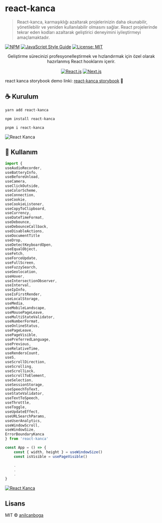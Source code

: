 # react-kanca

> React-kanca, karmaşıklığı azaltarak projelerinizin daha okunabilir, yönetilebilir ve yeniden kullanılabilir olmasını sağlar. React projelerinde tekrar eden kodları azaltarak geliştirici deneyimini iyileştirmeyi amaçlamaktadır.

[![NPM](https://img.shields.io/npm/v/react-kanca.svg)](https://www.npmjs.com/package/react-kanca) [![JavaScript Style Guide](https://img.shields.io/badge/code_style-standard-brightgreen.svg)](https://standardjs.com) [![License: MIT](https://img.shields.io/badge/License-MIT-white.svg)](https://opensource.org/licenses/MIT)

<div>
  <p align="center">
    Geliştirme sürecinizi profesyonelleştirmek ve hızlandırmak için özel olarak hazırlanmış React hooklarını içerir.
  </p>
</div>
<p align="center">
<a href="https://medium.com/@anilcanboga/react-kanca-0afba24625fa" target="_blank"><img align="center" src="https://shields.io/badge/react-black?logo=react&style=for-the-badge" alt="React.js" /></a>
<a href="https://medium.com/@anilcanboga" target="blank"><img align="center" src="https://img.shields.io/badge/next.js-000000?style=for-the-badge&logo=nextdotjs&logoColor=white" alt="Next.js" /></a>
</p>

react kanca storybook demo linki: [react-kanca storybook](https://react-kanca-storybook.vercel.app/) 🔗

## ☕️ Kurulum

```bash
yarn add react-kanca
```

```bash
npm install react-kanca
```

```bash
pnpm i react-kanca
```

![React Kanca](https://miro.medium.com/v2/resize:fit:1400/format:webp/0*nl2InXMi1tuDmnrv.png)

## 🧠 Kullanım

```jsx
import {
useAudioRecorder,
useBatteryInfo,
useBeforeUnload,
useCamera,
useClickOutside,
useColorScheme,
useConnection,
useCookie,
useCookieListener,
useCopyToClipboard,
useCurrency,
useDateTimeFormat,
useDebounce,
useDebounceCallback,
useDisableActions,
useDocumentTitle
useDrop,
useDetectKeyboardOpen,
useEqualObject,
useFetch,
useForceUpdate,
useFullScreen,
useFuzzySearch,
useGeolocation,
useHover,
useIntersectionObserver,
useInterval,
useIpInfo,
useIsFirstRender,
useLocalStorage,
useMedia,
useMobileLandscape,
useMousePageLeave,
useMultiStateValidator,
useNumberFormat,
useOnlineStatus,
usePageLeave,
usePageVisible,
usePreferredLanguage,
usePrevious,
useRelativeTime,
useRendersCount,
useS,
useScrollDirection,
useScrolling,
useScrollLock,
useScrollToElement,
useSelection,
useSessionStorage,
useSpeechToText,
useStateValidator,
useTextToSpeech,
useThrottle,
useToggle,
useUpdateEffect,
useURLSearchParams,
useUserAnalytics,
useWindowScroll,
useWindowSize,
ErrorBoundaryKanca
} from 'react-kanca'

const App = () => {
    const { width, height } = useWindowSize()
    const isVisible = usePageVisible()

    .
    .
    .
}
```

[![React Kanca](https://www.vectorlogo.zone/logos/reactjs/reactjs-icon.svg)](https://medium.com/@anilcanboga/react-kanca-0afba24625fa)

## Lisans

MIT © [anilcanboga](https://github.com/anilcanboga)

<!-- [![React.js](https://img.shields.io/badge/-ReactJs-61DAFB?logo=react&logoColor=white&style=for-the-badge)](https://medium.com/@anilcanboga/react-functional-components-t%C3%BCrk%C3%A7e-kaynak-d%C3%B6k%C3%BCman-1fcdc275adcc) -->

<!-- [![React.js](https://shields.io/badge/react-black?logo=react&style=for-the-badge)](https://medium.com/@anilcanboga/react-functional-components-t%C3%BCrk%C3%A7e-kaynak-d%C3%B6k%C3%BCman-1fcdc275adcc) [![Next.js](https://img.shields.io/badge/next.js-000000?style=for-the-badge&logo=nextdotjs&logoColor=white)](https://medium.com/@anilcanboga) -->

<!-- [![React Kanca Storybook](https://raw.githubusercontent.com/storybookjs/brand/37c5e9bde5c56b69a8c4312de7d60fb3a9d7de9d/icon/icon-storybook-default.svg)](https://www.react-kanca.com/)
 -->

<!--  [![Awesome](https://awesome.re/badge.svg)](https://awesome.re) -->
